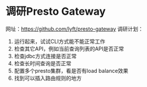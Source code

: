 # 调研Presto Gateway
网址：https://github.com/lyft/presto-gateway
调研计划：
1. 运行起来，试试CLI方式能不能正常工作
1. 检查其它API，例如当前查询列表的API是否正常
1. 检查jdbc方式连接是否正常
1. 检查长时间查询是否正常
1. 配置多个presto集群，看是否有load balance效果
1. 找到可以插入路由规则的地方
